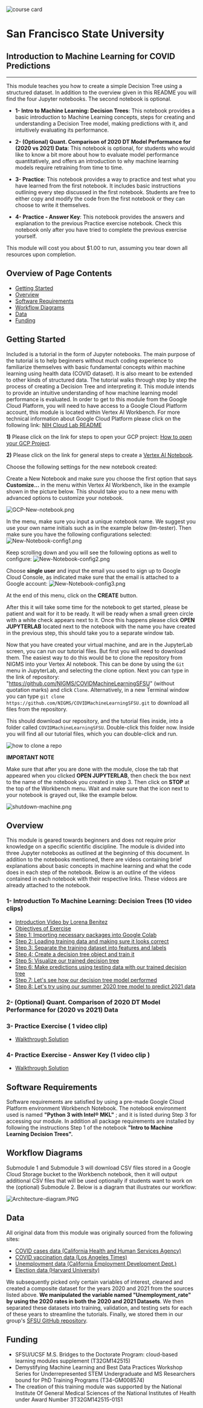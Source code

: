 ![course card](images/SFSU-course-card.png)

# San Francisco State University   
## Introduction to Machine Learning for COVID Predictions
---------------------------------
This module teaches you how to create a simple Decision Tree using a structured dataset. In addition to the overview given in this README you will find the four Jupyter notebooks. The second notebook is optional.
- **1- Intro to Machine Learning: Decision Trees**: This notebook provides a basic introduction to Machine Learning concepts, steps for creating and understanding a Decision Tree model, making predictions with it, and intuitively evaluating its performance. 

- **2- (Optional) Quant. Comparison of 2020 DT Model Performance for (2020 vs 2021) Data**: This notebook is optional, for students who would like to know a bit more about how to evaluate model performance quantitatively, and offers an introduction to why machine learning models require retraining from time to time. 

- **3- Practice**: This notebook provides a way to practice and test what you have learned from the first notebook. It includes basic instructions outlining every step discussed in the first notebook. Students are free to either copy and modify the code from the first notebook or they can choose to write it themselves.

- **4- Practice - Answer Key**: This notebook provides the answers and explanation to the previous Practice exercise notebook. Check this notebook only after you have tried to complete the previous exercise yourself. 

This module will cost you about $1.00 to run, assuming you tear down all resources upon completion.

## Overview of Page Contents

+ [Getting Started](#getting-started)
+ [Overview](#overview)
+ [Software Requirements](#software-requirements)
+ [Workflow Diagrams](#workflow-diagrams)
+ [Data](#data)
+ [Funding](#funding)

## **Getting Started**

Included is a tutorial in the form of Jupyter notebooks. The main purpose of the tutorial is to help beginners without much coding experience to familiarize themselves with basic fundamental concepts within machine learning using health data (COVID dataset). It is also meant to be extended to other kinds of structured data. The tutorial walks through step by step the process of creating a Decision Tree and interpreting it. This module intends to provide an intuitive understanding of how machine learning model performance is evaluated. In order to get to this module from the Google Cloud Platform, you will need to have access to a Google Cloud Platform account, this module is located within Vertex AI Workbench. For more technical information about Google Cloud Platform please click on the following link: [NIH Cloud Lab README](https://github.com/STRIDES/NIHCloudLabGCP)

**1)** Please click on the link for steps to open your GCP project: [How to open your GCP Project](https://github.com/STRIDES/NIHCloudLabGCP/blob/main/docs/open_GCP_project.md).

**2)** Please click on the link for general steps to create a [Vertex AI Notebook](https://github.com/STRIDES/NIHCloudLabGCP/blob/main/docs/vertexai.md).

Choose the following settings for the new notebook created: 

Create a New Notebook and make sure you choose the first option that says **Customize...** in the menu within Vertex AI Workbench, like in the example shown in the picture below. This should take you to a new menu with advanced options to customize your notebook.

![GCP-New-notebook.png](images/GCP-New-notebook.png)

   
In the menu, make sure you input a unique notebook name. We suggest you use your own name initials such as in the example below (lm-tester). Then make sure you have the following configurations selected:
![New-Notebook-config1.png](images/New-Notebook-config1.png)
   
Keep scrolling down and you will see the following options as well to configure:
![New-Notebook-config2.png](images/New-Notebook-config2.png)
   
Choose **single user** and input the email you used to sign up to Google Cloud Console, as indicated make sure that the email is attached to a Google account:
![New-Notebook-config3.png](images/New-Notebook-config3.png)
   
At the end of this menu, click on the **CREATE** button.
   
After this it will take some time for the notebook to get started, please be patient and wait for it to be ready. It will be ready when a small green circle with a white check appears next to it. Once this happens please click **OPEN JUPYTERLAB** located next to the notebook with the name you have created in the previous step, this should take you to a separate window tab.
   
Now that you have created your virtual machine, and are in the JupyterLab screen, you can run our tutorial files. But first you will need to download them.
The easiest way to do this would be to clone the repository from NIGMS into your Vertex AI notebook. This can be done by using the `Git` menu in JupyterLab, and selecting the clone option. 
Next you can type in the link of repository: "https://github.com/NIGMS/COVIDMachineLearningSFSU" (without quotation marks) and click `Clone`. Alternatively, in a new Terminal window you can type `git clone https://github.com/NIGMS/COVIDMachineLearningSFSU.git` to download all files from the repository.

This should download our repository, and the tutorial files inside, into a folder called `COVIDMachineLearningSFSU`. Double-click this folder now. Inside you will find all our tutorial files, which you can double-click and run.

![how to clone a repo](images/Clone-a-Repository.png)


**IMPORTANT NOTE** 

Make sure that after you are done with the module, close the tab that appeared when you clicked **OPEN JUPYTERLAB**, then check the box next to the name of the notebook you created in step 3. Then click on **STOP** at the top of the Workbench menu. Wait and make sure that the icon next to your notebook is grayed out, like the example below.

![shutdown-machine.png](images/Shutdown-machine.png)

## **Overview** 

This module is geared towards beginners and does not require prior knowledge on a specific scientific discipline. The module is divided into three Jupyter notebooks as outlined at the beginning of this document. In addition to the notebooks mentioned, there are videos containing brief explanations about basic concepts in machine learning and what the code does in each step of the notebook. Below is an outline of the videos contained in each notebook with their respective links. These videos are already attached to the notebook.

### 1- Introduction To Machine Learning: Decision Trees (10 video clips)

- [Introduction Video by Lorena Benitez](https://youtu.be/e3tGQykFC5M)
- [Objectives of Exercise](https://youtu.be/_kAjJ8rJwfU)
- [Step 1: Importing necessary packages into Google Colab](https://youtu.be/jPIQbpdTkbM)
- [Step 2: Loading training data and making sure it looks correct](https://youtu.be/z9dcLYg65uk)
- [Step 3: Separate the training dataset into features and labels](https://youtu.be/qh8C0QRECWU)
- [Step 4: Create a decision tree object and train it](https://youtu.be/M6gY_JywOys)
- [Step 5: Visualize our trained decision tree](https://youtu.be/cFk6vmfU48w)
- [Step 6: Make predictions using testing data with our trained decision tree](https://youtu.be/LtD93dB5JzU)
- [Step 7: Let's see how our decision tree model performed](https://youtu.be/0VK4sLz2wrc)
- [Step 8: Let's try using our summer 2020 tree model to predict 2021 data](https://youtu.be/2r3ZpwM6xDQ)

### 2-  (Optional) Quant. Comparison of 2020 DT Model Performance for (2020 vs 2021) Data

### 3-  Practice Exercise ( 1 video clip)
- [Walkthrough Solution](https://youtu.be/eHI4wMjSGuU)
### 4- Practice Exercise - Answer Key (1 video clip )
- [Walkthrough Solution](https://youtu.be/eHI4wMjSGuU)


## **Software Requirements**

Software requirements are satisfied by using a pre-made Google Cloud Platform environment Workbench Notebook. The notebook environment used is named **"Python 3 with Intel® MKL"** ; and it is listed during Step 3 for accessing our module. In addition all package requirements are installed by following the instructions Step 1 of the notebook **"Intro to Machine Learning Decision Trees".**
    
## **Workflow Diagrams**

Submodule 1 and Submodule 3 will download CSV files stored in a Google Cloud Storage bucket to the Workbench notebook, then it will output additional CSV files that will be used optionally if students want to work on the (optional) Submodule 2. Below is a diagram that illustrates our workflow:

![Architecture-diagram.PNG](images/Architecture-diagram.PNG)

## **Data** 
All original data from this module was originally sourced from the following sites: 

- [COVID cases data (California Health and Human Services Agency)](https://data.chhs.ca.gov/dataset/covid-19-time-series-metrics-by-county-and-state/resource/046cdd2b-31e5-4d34-9ed3-b48cdbc4be7a)
- [COVID vaccination data (Los Angeles Times)](https://github.com/datadesk/california-coronavirus-data)
- [Unemployment data (California Employment Development Dept.)](https://data.edd.ca.gov/Labor-Force-and-Unemployment-Rates/Local-Area-Unemployment-StatisticsdecisionLAUS-/e6gw-gvii)
- [Election data (Harvard University)](https://dataverse.harvard.edu/dataset.xhtml?persistentId=doi:10.7910/DVN/VOQCHQ)

We subsequently picked only certain variables of interest, cleaned and created a composite dataset for the years 2020 and 2021 from the sources listed above. **We manipulated the variable named "Unemployment_rate" by using the 2020 rates in both the 2020 and 2021 Datasets**. We then separated these datasets into training, validation, and testing sets for each of these years to streamline the tutorials. Finally, we stored them in our group's [SFSU GitHub repository](https://github.com/MarcMachineLearning/Introduction-to-Machine-Learning/tree/main/Datasets). 

## **Funding**

- SFSU/UCSF M.S. Bridges to the Doctorate Program: cloud-based learning modules supplement (T32GM142515)
- Demystifying Machine Learning and Best Data Practices Workshop Series for Underrepresented STEM Undergraduate and MS Researchers bound for PhD Training Programs (T34-GM008574)
- The creation of this training module was supported by the National Institute Of General Medical Sciences of the National Institutes of Health under Award Number 3T32GM142515-01S1
